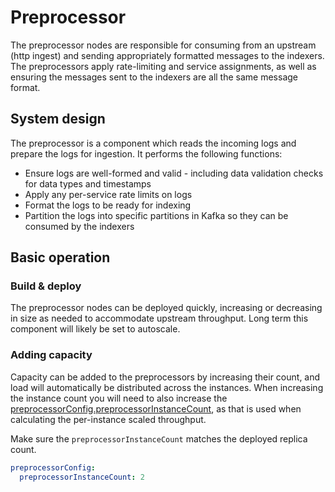 # Preprocessor

The preprocessor nodes are responsible for consuming from an upstream (http ingest) and sending
appropriately formatted messages to the indexers. The preprocessors apply rate-limiting and service assignments, as
well as ensuring the messages sent to the indexers are all the same message format.

## System design
The preprocessor is a component which reads the incoming logs and prepare the logs for ingestion. It performs the
following functions:

* Ensure logs are well-formed and valid - including data validation checks for data types and timestamps
* Apply any per-service rate limits on logs
* Format the logs to be ready for indexing
* Partition the logs into specific partitions in Kafka so they can be consumed by the indexers

## Basic operation
### Build & deploy
The preprocessor nodes can be deployed quickly, increasing or decreasing in size as needed to accommodate upstream
throughput. Long term this component will likely be set to autoscale.

### Adding capacity
Capacity can be added to the preprocessors by increasing their count, and load will automatically be distributed
across the instances. When increasing the instance count you will need to also increase the 
[preprocessorConfig.preprocessorInstanceCount](Config-options.md#preprocessorinstancecount), as that is used when 
calculating the per-instance scaled throughput.

<warning>
<p>Make sure the <code>preprocessorInstanceCount</code> matches the deployed replica count.</p>

```yaml
preprocessorConfig:
  preprocessorInstanceCount: 2
```
</warning>

